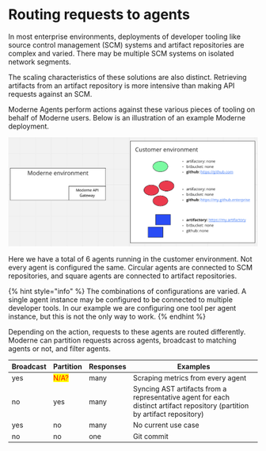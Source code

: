 # Routing requests to agents

In most enterprise environments, deployments of developer tooling like source control management (SCM) systems and artifact repositories are complex and varied. There may be multiple SCM systems on isolated network segments.

The scaling characteristics of these solutions are also distinct. Retrieving artifacts from an artifact repository is more intensive than making API requests against an SCM.

Moderne Agents perform actions against these various pieces of tooling on behalf of Moderne users. Below is an illustration of an example Moderne deployment.

![](<../.gitbook/assets/Screen Shot 2022-05-09 at 10.53.57 AM.png>)

Here we have a total of 6 agents running in the customer environment. Not every agent is configured the same. Circular agents are connected to SCM repositories, and square agents are connected to artifact repositories.

{% hint style="info" %}
The combinations of configurations are varied. A single agent instance may be configured to be connected to multiple developer tools. In our example we are configuring one tool per agent instance, but this is not the only way to work.
{% endhint %}

Depending on the action, requests to these agents are routed differently. Moderne can partition requests across agents, broadcast to matching agents or not, and filter agents.

| Broadcast | Partition                            | Responses | Examples                                                                                                                   |
| --------- | ------------------------------------ | --------- | -------------------------------------------------------------------------------------------------------------------------- |
| yes       | <mark style="color:red;">N/A?</mark> | many      | Scraping metrics from every agent                                                                                          |
| no        | yes                                  | many      | Syncing AST artifacts from a representative agent for each distinct artifact repository (partition by artifact repository) |
| yes       | no                                   | many      | No current use case                                                                                                        |
| no        | no                                   | one       | Git commit                                                                                                                 |

